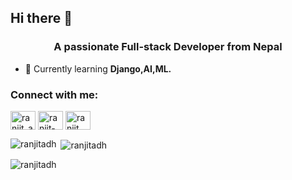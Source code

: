 ## Hi there 👋
<h3 align="center">A passionate Full-stack Developer from Nepal</h3>




- 🌱 Currently learning **Django,AI,ML.**

<h3 align="left">Connect with me:</h3>
<p align="left">
<a href="https://twitter.com/ranjit_adh" target="blank"><img align="center" src="https://raw.githubusercontent.com/rahuldkjain/github-profile-readme-generator/master/src/images/icons/Social/twitter.svg" alt="ranjit_adh" height="30" width="40" /></a>
<a href="https://linkedin.com/in/ranjit-adhikari" target="blank"><img align="center" src="https://raw.githubusercontent.com/rahuldkjain/github-profile-readme-generator/master/src/images/icons/Social/linked-in-alt.svg" alt="ranjit-adhikari" height="30" width="40" /></a>
<a href="https://instagram.com/ranjit_.adh" target="blank"><img align="center" src="https://raw.githubusercontent.com/rahuldkjain/github-profile-readme-generator/master/src/images/icons/Social/instagram.svg" alt="ranjit_.adh" height="30" width="40" /></a>
</p>
<p><img align="left" src="https://github-readme-stats.vercel.app/api/top-langs?username=ranjitadh&show_icons=true&locale=en&layout=compact" alt="ranjitadh" /></p>

<p>&nbsp;<img align="center" src="https://github-readme-stats.vercel.app/api?username=ranjitadh&show_icons=true&locale=en" alt="ranjitadh" /></p>

<p><img align="center" src="https://github-readme-streak-stats.herokuapp.com/?user=ranjitadh&" alt="ranjitadh" /></p>
